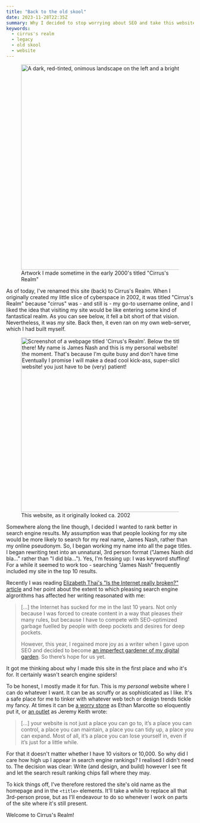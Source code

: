 ```yaml
---
title: "Back to the old skool"
date: 2023-11-28T22:35Z
summary: Why I decided to stop worrying about SEO and take this website back to its roots by renaming it to Cirrus's Realm.
keywords:
  - cirrus's realm
  - legacy
  - old skool
  - website
---
```

<figure>
  <img alt="A dark, red-tinted, onimous landscape on the left and a bright, blue-tinted, sun-lit icescape on the right are separated by a sea." src="/media/2023/back-to-the-old-skool/cirrus_realm.jpg" width="1600" height="550">
  <figcaption>Artwork I made sometime in the early 2000's titled "Cirrus's Realm"</figcaption>
</figure>

As of today, I've renamed this site (back) to Cirrus's Realm. When I originally created my little slice of cyberspace in 2002, it was titled "Cirrus's Realm" because "cirrus" was - and still is - my go-to username online, and I liked the idea that visiting my site would be like entering some kind of fantastical realm. As you can see below, it fell a bit short of that vision. Nevertheless, it was _my_ site. Back then, it even ran on my own web-server, which I had built myself.

<figure>
  <img alt="Screenshot of a webpage titled 'Cirrus's Realm'. Below the title graphic it says: Hi there! My name is James Nash and this is my personal website! It's very very primitive at the moment. That's because I'm quite busy and don't have time to make anything better. Eventually I promise I will make a dead cool kick-ass, super-slick-XHTML-compliant website! you just have to be (very) patient!" src="/media/2023/back-to-the-old-skool/cirrus-realm-old.jpg" width="595" height="468">
  <figcaption>This website, as it originally looked ca. 2002</figcaption>
</figure>

Somewhere along the line though, I decided I wanted to rank better in search engine results. My assumption was that people looking for my site would be more likely to search for my real name, James Nash, rather than my online pseudonym. So, I began working my name into all the page titles. I began rewriting text into an unnatural, 3rd person format ("James Nash did bla..." rather than "I did bla..."). Yes, I'm fessing up: I was keyword stuffing! For a while it seemed to work too - searching "James Nash" frequently included my site in the top 10 results.

Recently I was reading [Elizabeth Thai's "Is the Internet really broken?" article](https://elizabethtai.com/2023/11/09/is-the-internet-really-broken/) and her point about the extent to which pleasing search engine algrorithms has affected her writing reasonated with me:

> [...] the Internet has sucked for me in the last 10 years. Not only because I was forced to create content in a way that pleases their many rules, but because I have to compete with SEO-optimized garbage fuelled by people with deep pockets and desires for deep pockets.
>
> However, this year, I regained more joy as a writer when I gave upon SEO and decided to become [an imperfect gardener of my digital garden](https://elizabethtai.com/2023/07/06/being-an-imperfect-gardener-of-my-digital-garden/). So there’s hope for us yet.

It got me thinking about why I made this site in the first place and who it's for. It certainly wasn't search engine spiders!

To be honest, I mostly made it for fun. This is my _personal_ website where I can do whatever I want. It can be as scruffy or as sophisticated as I like. It's a safe place for me to tinker with whatever web tech or design trends tickle my fancy. At times it can be [a worry stone](https://ethanmarcotte.com/wrote/let-a-website-be-a-worry-stone/) as Ethan Marcotte so eloquently put it, or [an outlet](https://adactio.com/journal/16585) as Jeremy Keith wrote:

> [...] your website is not just a place you can go to, it’s a place you can control, a place you can maintain, a place you can tidy up, a place you can expand. Most of all, it’s a place you can lose yourself in, even if it’s just for a little while.

For that it doesn't matter whether I have 10 visitors or 10,000. So why did I care how high up I appear in search engine rankings? I realised I didn't need to. The decision was clear: Write (and design, and build) however I see fit and let the search result ranking chips fall where they may.

To kick things off, I've therefore restored the site's old name as the homepage and in the <code>&lt;title></code> elements. It'll take a while to replace all that 3rd-person prose, but as I'll endeavour to do so whenever I work on parts of the site where it's still present.

Welcome to Cirrus's Realm!
